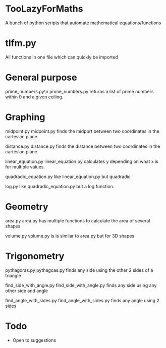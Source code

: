 # TooLazyForMaths
A bunch of python scripts that automate mathematical equations/functions

# tlfm.py
All functions in one file which can quickly be imported

# General purpose

prime_numbers.py\n
prime_numbers.py returns a list of prime numbers within 0 and a given ceiling.

# Graphing

midpoint.py
midpoint.py finds the midport between two coordinates in the cartesian plane.

distance.py
distance.py finds the distance between two coordinates in the cartesian plane.

linear_equation.py
linear_equation.py calculates y depending on what x is for multiple values.

quadradic_equation.py
like linear_equation.py but quadradic

log.py
like quadradic_equation.py but a log function.

# Geometry

area.py
area.py has multiple functions to calculate the area of several shapes

volume.py
volume.py is is similar to area.py but for 3D shapes

# Trigonometry

pythagoras.py
pythagoas.py finds any side using the other 2 sides of a triangle

find_side_with_angle.py
find_side_with_angle.py finds any side using any other side and angle

find_angle_with_sides.py
find_angle_with_sides.py finds any angle using 2 sides


# Todo
- Open to suggestions

